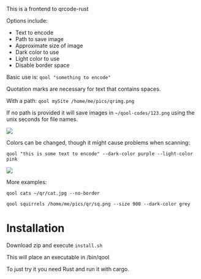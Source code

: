 This is a frontend to qrcode-rust

Options include:

- Text to encode
- Path to save image
- Approximate size of image
- Dark color to use
- Light color to use
- Disable border space

Basic use is: `qool "something to encode"`

Quotation marks are necessary for text that contains spaces.

With a path: `qool mySite /home/me/pics/qrimg.png`

If no path is provided it will save images in `~/qool-codes/123.png` using the unix seconds for file names.

![](https://i.imgur.com/LrDnIzK.jpg)

Colors can be changed, though it might cause problems when scanning:

`qool "this is some text to encode" --dark-color purple --light-color pink`

![](https://i.imgur.com/mdbOyiA.jpg)

More examples:

`qool cats ~/qr/cat.jpg --no-border`

`qool squirrels /home/me/pics/qr/sq.png --size 900 --dark-color grey`

# Installation

Download zip and execute `install.sh`

This will place an executable in /bin/qool

To just try it you need Rust and run it with cargo.